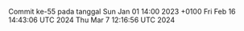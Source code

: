 Commit ke-55 pada tanggal Sun Jan 01 14:00 2023 +0100
Fri Feb 16 14:43:06 UTC 2024
Thu Mar  7 12:16:56 UTC 2024
